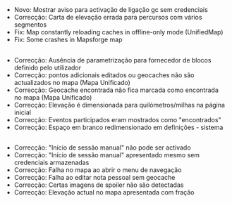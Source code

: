 ##
- Novo: Mostrar aviso para activação de ligação gc sem credenciais
- Correcção: Carta de elevação errada para percursos com vários segmentos
- Fix: Map constantly reloading caches in offline-only mode (UnifiedMap)
- Fix: Some crashes in Mapsforge map

##
- Correcção: Ausência de parametrização para fornecedor de blocos definido pelo utilizador
- Correcção: pontos adicionais editados ou geocaches não são actualizados no mapa (Mapa Unificado)
- Correcção: Geocache encontrada não fica marcada como encontrada no mapa (Mapa Unificado)
- Correcção: Elevação é dimensionada para quilómetros/milhas na página inicial
- Correcção: Eventos participados eram mostrados como "encontrados"
- Correcção: Espaço em branco redimensionado em definições - sistema

##
- Correcção: "Início de sessão manual" não pode ser activado
- Correcção: "Início de sessão manual" apresentado mesmo sem credenciais armazenadas
- Correcção: Falha no mapa ao abrir o menu de navegação
- Correcção: Falha ao editar nota pessoal sem geocache
- Correcção: Certas imagens de spoiler não são detectadas
- Correcção: Elevação actual no mapa apresentada com fração
